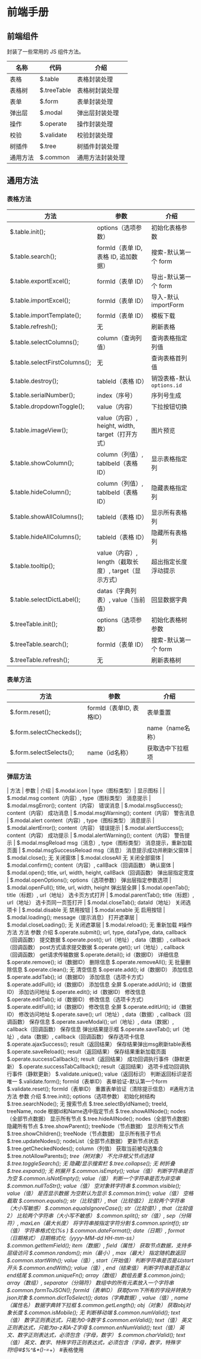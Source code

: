 # 前端手册

## 前端组件

封装了一些常用的 JS 组件方法。

| 名称     | 代码        | 介绍             |
| -------- | ----------- | ---------------- |
| 表格     | $.table     | 表格封装处理     |
| 表格树   | $.treeTable | 表格树封装处理   |
| 表单     | $.form      | 表单封装处理     |
| 弹出层   | $.modal     | 弹出层封装处理   |
| 操作     | $.operate   | 操作封装处理     |
| 校验     | $.validate  | 校验封装处理     |
| 树插件   | $.tree      | 树插件封装处理   |
| 通用方法 | $.common    | 通用方法封装处理 |

## 通用方法

### 表格方法

| 方法 | 参数 | 介绍 |
| --- | --- | --- |
| $.table.init(); | options（选项参数） | 初始化表格参数 |
| $.table.search(); | formId（表单 ID, 表格 ID, 追加数据） | 搜索-默认第一个 form |
| $.table.exportExcel(); | formId（表单 ID） | 导出-默认第一个 form |
| $.table.importExcel(); | formId（表单 ID） | 导入-默认 importForm |
| $.table.importTemplate(); | formId（表单 ID） | 模板下载 |
| $.table.refresh(); | 无 | 刷新表格 |
| $.table.selectColumns(); | column（查询列值） | 查询表格指定列值 |
| $.table.selectFirstColumns(); | 无 | 查询表格首列值 |
| $.table.destroy(); | tableId（表格 ID） | 销毁表格-默认 `options.id` |
| $.table.serialNumber(); | index（序号） | 序列号生成 |
| $.table.dropdownToggle(); | value（内容） | 下拉按钮切换 |
| $.table.imageView(); | value（内容）, height, width, target（打开方式） | 图片预览 |
| $.table.showColumn(); | column（列值）, tablbeId（表格 ID） | 显示表格指定列 |
| $.table.hideColumn(); | column（列值）, tablbeId（表格 ID） | 隐藏表格指定列 |
| $.table.showAllColumns(); | tableId（表格 ID） | 显示所有表格列 |
| $.table.hideAllColumns(); | tableId（表格 ID） | 隐藏所有表格列 |
| $.table.tooltip(); | value（内容）, length（截取长度）, target（显示方式） | 超出指定长度浮动提示 |
| $.table.selectDictLabel(); | datas（字典列表）, value（当前值） | 回显数据字典 |
| $.treeTable.init(); | options（选项参数） | 初始化表格树参数 |
| $.treeTable.search(); | formId（表单 ID） | 搜索-默认第一个 form |
| $.treeTable.refresh(); | 无 | 刷新表格树 |

### 表单方法
| 方法 | 参数 | 介绍 |
| --- | --- | --- |
| $.form.reset(); | formId（表单ID, 表格ID）| 表单重置 |
| $.form.selectCheckeds(); | |name（name名称）| 获取选中复选框项 |
| $.form.selectSelects(); | name（id名称）| 获取选中下拉框项 |

### 弹层方法
| 方法 | 参数 | 介绍
| $.modal.icon | type（图标类型）| 显示图标 |
| $.modal.msg	content（内容）, type（图标类型）	消息提示
| $.modal.msgError();	content（内容）	错误消息
| $.modal.msgSuccess();	content（内容）	成功消息
| $.modal.msgWarning();	content（内容）	警告消息
| $.modal.alert	content（内容）, type（图标类型）	消息提示
| $.modal.alertError();	content（内容）	错误提示
| $.modal.alertSuccess();	content（内容）	成功提示
| $.modal.alertWarning();	content（内容）	警告提示
| $.modal.msgReload	msg（消息）, type（图标类型）	消息提示，重新加载页面
| $.modal.msgSuccessReload	msg（消息）	消息提示成功并刷新父窗体
| $.modal.close();	无	关闭窗体
| $.modal.closeAll	无	关闭全部窗体
| $.modal.confirm();	content（内容）, callBack（回调函数）	确认窗体
| $.modal.open();	title, url, width, height, callBack（回调函数）	弹出层指定宽度
| $.modal.openOptions();	options（选项参数）	弹出层指定参数选项
| $.modal.openFull();	title, url, width, height	弹出层全屏
| $.modal.openTab();	title（标题）, url（地址）	选卡页方式打开
| $.modal.parentTab();	title（标题）, url（地址）	选卡页同一页签打开
| $.modal.closeTab();	dataId（地址）	关闭选项卡
| $.modal.disable	无	禁用按钮
| $.modal.enable	无	启用按钮
| $.modal.loading();	message（提示消息）	打开遮罩层
| $.modal.closeLoading();	无	关闭遮罩层
| $.modal.reload();	无	重新加载
#操作方法
方法	参数	介绍
$.operate.submit();	url, type, dataType, data, callback（回调函数）	提交数据
$.operate.post();	url（地址）, data（数据）, callback（回调函数）	post方式请求提交数据
$.operate.get();	url（地址）, callback（回调函数）	get请求传输数据
$.operate.detail();	id（数据ID）	详细信息
$.operate.remove();	id（数据ID）	删除信息
$.operate.removeAll();	无	批量删除信息
$.operate.clean();	无	清空信息
$.operate.add();	id（数据ID）	添加信息
$.operate.addTab();	id（数据ID）	添加信息（选项卡方式）
$.operate.addFull();	id（数据ID）	添加信息 全屏
$.operate.addUrl();	id（数据ID）	添加访问地址
$.operate.edit();	id（数据ID）	修改信息
$.operate.editTab();	id（数据ID）	修改信息（选项卡方式）
$.operate.editFull();	id（数据ID）	修改信息 全屏
$.operate.editUrl();	id（数据ID）	修改访问地址
$.operate.save();	url（地址）, data（数据）, callback（回调函数）	保存信息
$.operate.saveModal();	url（地址）, data（数据）, callback（回调函数）	保存信息 弹出结果提示框
$.operate.saveTab();	url（地址）, data（数据）, callback（回调函数）	保存选项卡信息
$.operate.ajaxSuccess();	result（返回结果）	保存结果弹出msg刷新table表格
$.operate.saveReload();	result（返回结果）	保存结果重新加载页面
$.operate.successCallback();	result（返回结果）	成功回调执行事件（静默更新）
$.operate.successTabCallback();	result（返回结果）	选项卡成功回调执行事件（静默更新）
$.validate.unique();	value（返回标识）	判断返回标识是否唯一
$.validate.form();	formId（表单ID）	表单验证-默认第一个form
$.validate.reset();	formId（表单ID）	重置表单验证（清除提示信息）
#通用方法
方法	参数	介绍
$.tree.init();	options（选项参数）	初始化树结构
$.tree.searchNode();	无	搜索节点
$.tree.selectByIdName();	treeId, treeName, node	根据Id和Name选中指定节点
$.tree.showAllNode();	nodes（全部节点数据）	显示所有节点
$.tree.hideAllNode();	nodes（全部节点数据）	隐藏所有节点
$.tree.showParent();	treeNode（节点数据）	显示所有父节点
$.tree.showChildren();	treeNode（节点数据）	显示所有孩子节点
$.tree.updateNodes();	nodeList（全部节点数据）	更新节点状态
$.tree.getCheckedNodes();	column（列值）	获取当前被勾选集合
$.tree.notAllowParents();	_tree（树对象）	不允许根父节点选择
$.tree.toggleSearch();	无	隐藏/显示搜索栏
$.tree.collapse();	无	树折叠
$.tree.expand();	无	树展开
$.common.isEmpty();	value（值）	判断字符串是否为空
$.common.isNotEmpty();	value（值）	判断一个字符串是否为非空串
$.common.nullToStr();	value（值）	空对象转字符串
$.common.visible();	value（值）	是否显示数据 为空默认为显示
$.common.trim();	value（值）	空格截取
$.common.equals();	str（比较值1）, that（比较值2）	比较两个字符串（大小写敏感）
$.common.equalsIgnoreCase();	str（比较值1）, that（比较值2）	比较两个字符串（大小写不敏感）
$.common.split();	str（值）, sep（分隔符）, maxLen（最大长度）	将字符串按指定字符分割
$.common.sprintf();	str（值）	字符串格式化(%s )
$.common.dateFormat();	date（日期）, format（日期格式）	日期格式化（yyyy-MM-dd HH-mm-ss）
$.common.getItemField();	item（数据）, field（属性）	获取节点数据，支持多层级访问
$.common.random();	min（最小）, max（最大）	指定随机数返回
$.common.startWith();	value（值）, start（开始值）	判断字符串是否是以start开头
$.common.endWith();	value（值）, end（结束值）	判断字符串是否是以end结尾
$.common.uniqueFn();	array（数组）	数组去重
$.common.join();	array（数组）, separator（分隔符）	数组中的所有元素放入一个字符串
$.common.formToJSON();	formId（表单ID）	获取form下所有的字段并转换为json对象
$.common.dictToSelect();	datas（字典数据）, value（值）, name（属性名）	数据字典转下拉框
$.common.getLength();	obj（对象）	获取obj对象长度
$.common.isMobile();	无	判断移动端
$.common.numValid();	text（值）	数字正则表达式，只能为0-9数字
$.common.enValid();	text（值）	英文正则表达式，只能为a-z和A-Z字母
$.common.enNumValid();	text（值）	英文、数字正则表达式，必须包含（字母，数字）
$.common.charValid();	text（值）	英文、数字、特殊字符正则表达式，必须包含（字母，数字，特殊字符!@#$%^&*()-=_+）
#表格使用